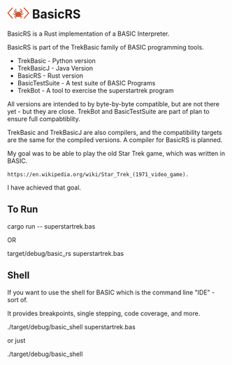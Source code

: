 #  <img src="images/logo2.png" alt="Logo" width="50" height="25"> BasicRS

BasicRS is a Rust implementation of a BASIC Interpreter.

BasicRS is part of the TrekBasic family of BASIC programming tools.
* TrekBasic - Python version
* TrekBasicJ - Java Version
* BasicRS - Rust version
* BasicTestSuite - A test suite of BASIC Programs
* TrekBot - A tool to exercise the superstartrek program

All versions are intended to by byte-by-byte compatible, but are not
there yet - but they are close. TrekBot and BasicTestSuite are part of
plan to ensure full compabtiblity.

TrekBasic and TrekBasicJ are also compilers, and the compatibility
targets are the same for the compiled versions. A compiler for BasicRS is planned.

My goal was to be able to play the old Star Trek game, which was written in BASIC.

    https://en.wikipedia.org/wiki/Star_Trek_(1971_video_game). 

I have achieved that goal.

## To Run

cargo run -- superstartrek.bas

OR

target/debug/basic_rs superstartrek.bas

## Shell
If you want to use the shell for BASIC which is the command line "IDE" - sort of.

It provides breakpoints, single stepping, code coverage, and more.  

./target/debug/basic_shell superstartrek.bas

or just

./target/debug/basic_shell
